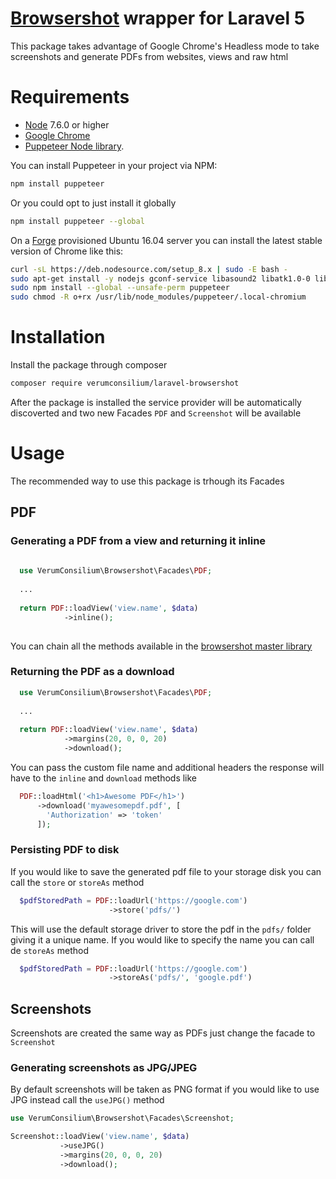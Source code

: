 # [Browsershot](https://github.com/spatie/browsershot) wrapper for Laravel 5
This package takes advantage of Google Chrome's Headless mode to take screenshots and generate PDFs from websites, views and raw html


# Requirements

* [Node](https://nodejs.org/) 7.6.0 or higher
* [Google Chrome](https://www.google.com/chrome/)
* [Puppeteer Node library](https://github.com/GoogleChrome/puppeteer).

You can install Puppeteer in your project via NPM:

```bash
npm install puppeteer
```

Or you could opt to just install it globally

```bash
npm install puppeteer --global
```

On a [Forge](https://forge.laravel.com) provisioned Ubuntu 16.04 server you can install the latest stable version of Chrome like this:

```bash
curl -sL https://deb.nodesource.com/setup_8.x | sudo -E bash -
sudo apt-get install -y nodejs gconf-service libasound2 libatk1.0-0 libc6 libcairo2 libcups2 libdbus-1-3 libexpat1 libfontconfig1 libgcc1 libgconf-2-4 libgdk-pixbuf2.0-0 libglib2.0-0 libgtk-3-0 libnspr4 libpango-1.0-0 libpangocairo-1.0-0 libstdc++6 libx11-6 libx11-xcb1 libxcb1 libxcomposite1 libxcursor1 libxdamage1 libxext6 libxfixes3 libxi6 libxrandr2 libxrender1 libxss1 libxtst6 ca-certificates fonts-liberation libappindicator1 libnss3 lsb-release xdg-utils wget
sudo npm install --global --unsafe-perm puppeteer
sudo chmod -R o+rx /usr/lib/node_modules/puppeteer/.local-chromium
```

# Installation

Install the package through composer 

```bash
composer require verumconsilium/laravel-browsershot
```

After the package is installed the service provider will be automatically discoverted and two new Facades `PDF` and `Screenshot` will be available

# Usage

The recommended way to use this package is trhough its Facades 

## PDF 

### Generating a PDF from a view and returning it inline

```php
  
  use VerumConsilium\Browsershot\Facades\PDF;
  
  ...
  
  return PDF::loadView('view.name', $data)
            ->inline();
  
```

You can chain all the methods available in the [browsershot master library](https://github.com/spatie/browsershot)

### Returning the PDF as a download

```php
  use VerumConsilium\Browsershot\Facades\PDF;
  
  ...
  
  return PDF::loadView('view.name', $data)
            ->margins(20, 0, 0, 20)
            ->download();
```

You can pass the custom file name and additional headers the response will have to the `inline` and `download` methods like

```php
  PDF::loadHtml('<h1>Awesome PDF</h1>') 
      ->download('myawesomepdf.pdf', [
        'Authorization' => 'token'
      ]);
```

### Persisting PDF to disk

If you would like to save the generated pdf file to your storage disk you can call the `store` or `storeAs` method

```php
  $pdfStoredPath = PDF::loadUrl('https://google.com')
                      ->store('pdfs/')
```

This will use the default storage driver to store the pdf in the `pdfs/` folder  giving it a unique name. If you would like to specify the name you can call de `storeAs` method


```php
  $pdfStoredPath = PDF::loadUrl('https://google.com')
                      ->storeAs('pdfs/', 'google.pdf')
```

## Screenshots

Screenshots are created the same way as PDFs just change the facade to `Screenshot`

### Generating screenshots as JPG/JPEG

By default screenshots will be taken as PNG format if you would like to use JPG instead call the `useJPG()` method

```php
use VerumConsilium\Browsershot\Facades\Screenshot;

Screenshot::loadView('view.name', $data)
           ->useJPG()
           ->margins(20, 0, 0, 20)
           ->download();
```

